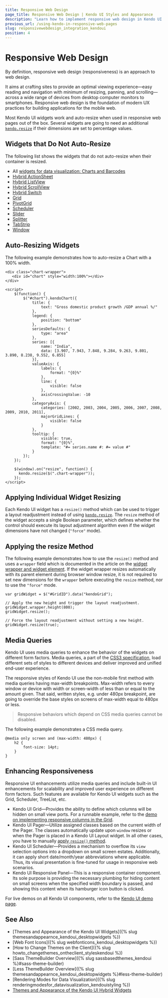 ```yaml
---
title: Responsive Web Design
page_title: Responsive Web Design | Kendo UI Styles and Appearance
description: "Learn how to implement responsive web design in Kendo UI widgets."
previous_url: /using-kendo-in-responsive-web-pages
slug: responsivewebdesign_integration_kendoui
position: 4
---
```


# Responsive Web Design

By definition, responsive web design (responsiveness) is an approach to web design.

It aims at crafting sites to provide an optimal viewing experience&mdash;easy reading and navigation with minimum of resizing, panning, and scrolling&mdash;across a wide range of devices from desktop computer monitors to smartphones. Responsive web design is the foundation of modern UX practices for building applications for the mobile web.

Most Kendo UI widgets work and auto-resize when used in responsive web pages out of the box. Several widgets are going to need an additional [`kendo.resize`](/api/javascript/kendo/methods/resize) if their dimensions are set to percentage values.

## Widgets that Do Not Auto-Resize

The following list shows the widgets that do not auto-resize when their container is resized.

* All [widgets for data visualization: Charts and Barcodes](https://demos.telerik.com/kendo-ui/)
* [Hybrid ActionSheet](https://demos.telerik.com/kendo-ui/m/index#actionsheet/index)
* [Hybrid ListView](https://demos.telerik.com/kendo-ui/m/index#mobile-listview/index)
* [Hybrid ScrollView](https://demos.telerik.com/kendo-ui/m/index#scrollview/mobile)
* [Hybrid Switch](https://demos.telerik.com/kendo-ui/m/index#switch/mobile)
* [Grid](https://demos.telerik.com/kendo-ui/grid/index)
* [PivotGrid](https://demos.telerik.com/kendo-ui/pivotgrid/index)
* [Scheduler](https://demos.telerik.com/kendo-ui/scheduler/index)
* [Slider](https://demos.telerik.com/kendo-ui/slider/index)
* [Splitter](https://demos.telerik.com/kendo-ui/splitter/index)
* [TabStrip](https://demos.telerik.com/kendo-ui/tabstrip/index)
* [Window](https://demos.telerik.com/kendo-ui/window/index)

## Auto-Resizing Widgets

The following example demonstrates how to auto-resize a Chart with a 100% width.

    <div class="chart-wrapper">
       <div id="chart" style="width:100%"></div>
    </div>

    <script>
        $(function() {
            $("#chart").kendoChart({
                title: {
                    text: "Gross domestic product growth /GDP annual %/"
                },
                legend: {
                    position: "bottom"
                },
                seriesDefaults: {
                    type: "area"
                },
                series: [{
                    name: "India",
                    data: [3.907, 7.943, 7.848, 9.284, 9.263, 9.801, 3.890, 8.238, 9.552, 6.855]
                }],
                valueAxis: {
                    labels: {
                        format: "{0}%"
                    },
                    line: {
                        visible: false
                    },
                    axisCrossingValue: -10
                },
                categoryAxis: {
                    categories: [2002, 2003, 2004, 2005, 2006, 2007, 2008, 2009, 2010, 2011],
                    majorGridLines: {
                        visible: false
                    }
                },
                tooltip: {
                    visible: true,
                    format: "{0}%",
                    template: "#= series.name #: #= value #"
                }
            });
        });

        $(window).on("resize", function() {
          kendo.resize($(".chart-wrapper"));
        });
    </script>

## Applying Individual Widget Resizing

Each Kendo UI widget has a `resize()` method which can be used to trigger a layout readjustment instead of using [`kendo.resize`](/api/javascript/kendo/methods/resize). The `resize` method of the widget accepts a single Boolean parameter, which defines whether the control should execute its layout adjustment algorithm even if the widget dimensions have not changed (`"force"` mode).

## Applying the resize Method

The following example demonstrates how to use the `resize()` method and uses a `wrapper` field which is documented in the article on the [widget wrapper and widget element](/framework/widgets/wrapper-element). If the widget wrapper resizes automatically with its parent element during browser window resize, it is not required to set new dimensions for the `wrapper` before executing the `resize` method, nor to use the  `"force"` mode.

    var gridWidget = $("#GridID").data("kendoGrid");

    // Apply the new height and trigger the layout readjustment.
    gridWidget.wrapper.height(800);
    gridWidget.resize();

    // Force the layout readjustment without setting a new height.
    gridWidget.resize(true);

## Media Queries

Kendo UI uses media queries to enhance the behavior of the widgets on different form factors. Media queries, a part of the [CSS3 specification](https://www.w3.org/TR/css3-mediaqueries/), load different sets of styles to different devices and deliver improved and unified end-user experience.

The responsive styles of Kendo UI use the non-mobile first method with media queries having max-width breakpoints. Max-width refers to every window or device with width or screen-width of less than or equal to the amount given. That said, written styles, e.g. under 480px breakpoint, are going to override the base styles on screens of max-width equal to 480px or less.

> Responsive behaviors which depend on CSS media queries cannot be disabled.

The following example demonstrates a CSS media query.

    @media only screen and (max-width: 480px) {
        h2 {
            font-size: 14pt;
        }
    }

## Enhancing Responsiveness

Responsive UI enhancements utilize media queries and include built-in UI enhancements for scalability and improved user experience on different form factors. Such features are available for Kendo UI widgets such as the Grid, Scheduler, TreeList, etc.

* Kendo UI Grid&mdash;Provides the ability to define which columns will be hidden on small view ports. For a runnable example, refer to the [demo on implementing responsive columns in the Grid](https://demos.telerik.com/kendo-ui/grid/responsive-columns).
* Kendo UI Pager&mdash;Utilize assigned classes based on the current width of the Pager. The classes automatically update upon `window` resizes or when the Pager is placed in a Kendo UI Layout widget. In all other cases, you have to manually [apply `resize()` method](#apply-resize-method).
* Kendo UI Scheduler&mdash;Provides a mechanism to overflow its `view` selection options into a dropdown on small screen estates. Additionally, it can apply short date/month/year abbreviations where applicable. Thus, its visual presentation is fine-tuned for usage in responsive web scenarios.
* Kendo UI Responsive Panel&mdash;This is a responsive container component. Its sole purpose is providing the necessary plumbing for hiding content on small screens when the specified width boundary is passed, and showing this content when its hamburger icon button is clicked.

For live demos on all Kendo UI components, refer to the [Kendo UI demo page](https://demos.telerik.com/kendo-ui/).

## See Also

* [Themes and Appearance of the Kendo UI Widgets]({% slug themesandappearnce_kendoui_desktopwidgets %})
* [Web Font Icons]({% slug webfonticons_kendoui_desktopwidgets %})
* [How to Change Themes on the Client]({% slug howto_changethemes_ontheclient_styleskendoui %})
* [Sass ThemeBuilder Overview]({% slug sassbasedthemes_kendoui %}#sass-theme-builder)
* [Less ThemeBuilder Overview]({% slug themesandappearnce_kendoui_desktopwidgets %}#less-theme-builder)
* [Rendering Modes for Data Visualization]({% slug renderingmodesfor_datavisualization_kendouistyling %})
* [Themes and Appearance of the Kendo UI Hybrid Widgets](/controls/hybrid/styling)
